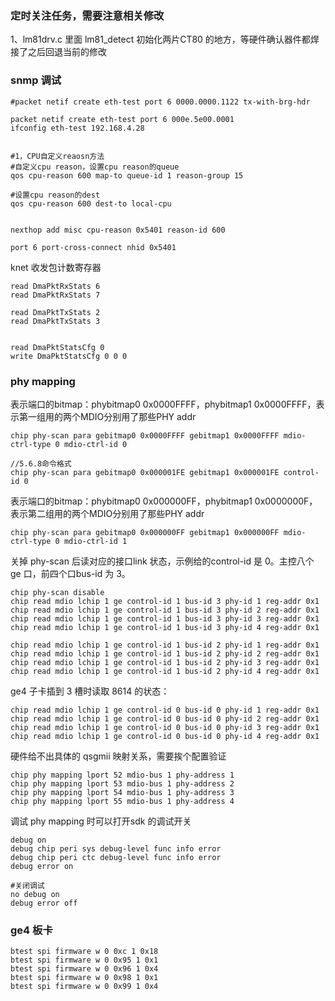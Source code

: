 

### 定时关注任务，需要注意相关修改

1、lm81drv.c 里面 lm81_detect 初始化两片CT80 的地方，等硬件确认器件都焊接了之后回退当前的修改



### snmp 调试

```
#packet netif create eth-test port 6 0000.0000.1122 tx-with-brg-hdr

packet netif create eth-test port 6 000e.5e00.0001
ifconfig eth-test 192.168.4.28


#1，CPU自定义reaosn方法
#自定义cpu reason，设置cpu reason的queue
qos cpu-reason 600 map-to queue-id 1 reason-group 15

#设置cpu reason的dest
qos cpu-reason 600 dest-to local-cpu


nexthop add misc cpu-reason 0x5401 reason-id 600

port 6 port-cross-connect nhid 0x5401
```

knet 收发包计数寄存器
```
read DmaPktRxStats 6
read DmaPktRxStats 7

read DmaPktTxStats 2
read DmaPktTxStats 3


read DmaPktStatsCfg 0
write DmaPktStatsCfg 0 0 0

```


### phy mapping

表示端口的bitmap：phybitmap0 0x0000FFFF，phybitmap1 0x0000FFFF，表示第一组用的两个MDIO分别用了那些PHY addr
```
chip phy-scan para gebitmap0 0x0000FFFF gebitmap1 0x0000FFFF mdio-ctrl-type 0 mdio-ctrl-id 0

//5.6.8命令格式
chip phy-scan para gebitmap0 0x000001FE gebitmap1 0x000001FE control-id 0
```


表示端口的bitmap：phybitmap0 0x000000FF，phybitmap1 0x0000000F，表示第二组用的两个MDIO分别用了那些PHY addr
```
chip phy-scan para gebitmap0 0x000000FF gebitmap1 0x000000FF mdio-ctrl-type 0 mdio-ctrl-id 1
```


关掉 phy-scan 后读对应的接口link 状态，示例给的control-id 是 0。主控八个 ge 口，前四个口bus-id 为 3。
```
chip phy-scan disable
chip read mdio lchip 1 ge control-id 1 bus-id 3 phy-id 1 reg-addr 0x1
chip read mdio lchip 1 ge control-id 1 bus-id 3 phy-id 2 reg-addr 0x1
chip read mdio lchip 1 ge control-id 1 bus-id 3 phy-id 3 reg-addr 0x1
chip read mdio lchip 1 ge control-id 1 bus-id 3 phy-id 4 reg-addr 0x1

chip read mdio lchip 1 ge control-id 1 bus-id 2 phy-id 1 reg-addr 0x1
chip read mdio lchip 1 ge control-id 1 bus-id 2 phy-id 2 reg-addr 0x1
chip read mdio lchip 1 ge control-id 1 bus-id 2 phy-id 3 reg-addr 0x1
chip read mdio lchip 1 ge control-id 1 bus-id 2 phy-id 4 reg-addr 0x1
```

ge4 子卡插到 3 槽时读取 8614 的状态：
```
chip read mdio lchip 1 ge control-id 0 bus-id 0 phy-id 1 reg-addr 0x1
chip read mdio lchip 1 ge control-id 0 bus-id 0 phy-id 2 reg-addr 0x1
chip read mdio lchip 1 ge control-id 0 bus-id 0 phy-id 3 reg-addr 0x1
chip read mdio lchip 1 ge control-id 0 bus-id 0 phy-id 4 reg-addr 0x1
```


硬件给不出具体的 qsgmii 映射关系，需要挨个配置验证
```
chip phy mapping lport 52 mdio-bus 1 phy-address 1
chip phy mapping lport 53 mdio-bus 1 phy-address 2
chip phy mapping lport 54 mdio-bus 1 phy-address 3
chip phy mapping lport 55 mdio-bus 1 phy-address 4

```

调试 phy mapping 时可以打开sdk 的调试开关
```
debug on
debug chip peri sys debug-level func info error
debug chip peri ctc debug-level func info error
debug error on

#关闭调试
no debug on
debug error off
```


### ge4 板卡

```
btest spi firmware w 0 0xc 1 0x18
btest spi firmware w 0 0x95 1 0x1
btest spi firmware w 0 0x96 1 0x4
btest spi firmware w 0 0x98 1 0x1
btest spi firmware w 0 0x99 1 0x4


```